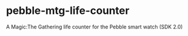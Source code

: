 pebble-mtg-life-counter
=======================

A Magic:The Gathering life counter for the Pebble smart watch (SDK 2.0)
